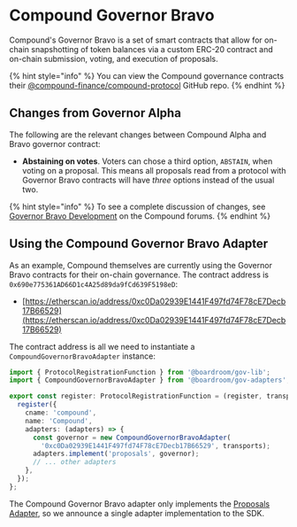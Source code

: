 # Compound Governor Bravo

Compound's Governor Bravo is a set of smart contracts that allow for on-chain snapshotting of token balances via a custom ERC-20 contract and on-chain submission, voting, and execution of proposals.

{% hint style="info" %}
You can view the Compound governance contracts their [@compound-finance/compound-protocol](https://www.coingecko.com/en/api) GitHub repo.
{% endhint %}

## Changes from Governor Alpha

The following are the relevant changes between Compound Alpha and Bravo governor contract:

* **Abstaining on votes**. Voters can chose a third option, `ABSTAIN`, when voting on a proposal. This means all proposals read from a protocol with Governor Bravo contracts will have _three_ options instead of the usual two.

{% hint style="info" %}
To see a complete discussion of changes, see [Governor Bravo Development](https://www.comp.xyz/t/governor-bravo-development/942) on the Compound forums.
{% endhint %}

## Using the Compound Governor Bravo Adapter

As an example, Compound themselves are currently using the Governor Bravo contracts for their on-chain governance. The contract address is `0x690e775361AD66D1c4A25d89da9fCd639F5198eD`:

* [https://etherscan.io/address/0xc0Da02939E1441F497fd74F78cE7Decb17B66529](https://etherscan.io/address/0xc0Da02939E1441F497fd74F78cE7Decb17B66529)

The contract address is all we need to instantiate a `CompoundGovernorBravoAdapter` instance:

```typescript
import { ProtocolRegistrationFunction } from '@boardroom/gov-lib';
import { CompoundGovernorBravoAdapter } from '@boardroom/gov-adapters';

export const register: ProtocolRegistrationFunction = (register, transports) => {
  register({
    cname: 'compound',
    name: 'Compound',
    adapters: (adapters) => {
      const governor = new CompoundGovernorBravoAdapter(
        '0xc0Da02939E1441F497fd74F78cE7Decb17B66529', transports);
      adapters.implement('proposals', governor);
      // ... other adapters
    },
  });
};
```

The Compound Governor Bravo adapter only implements the [Proposals Adapter](../adapters/proposals-adapter.md), so we announce a single adapter implementation to the SDK.

